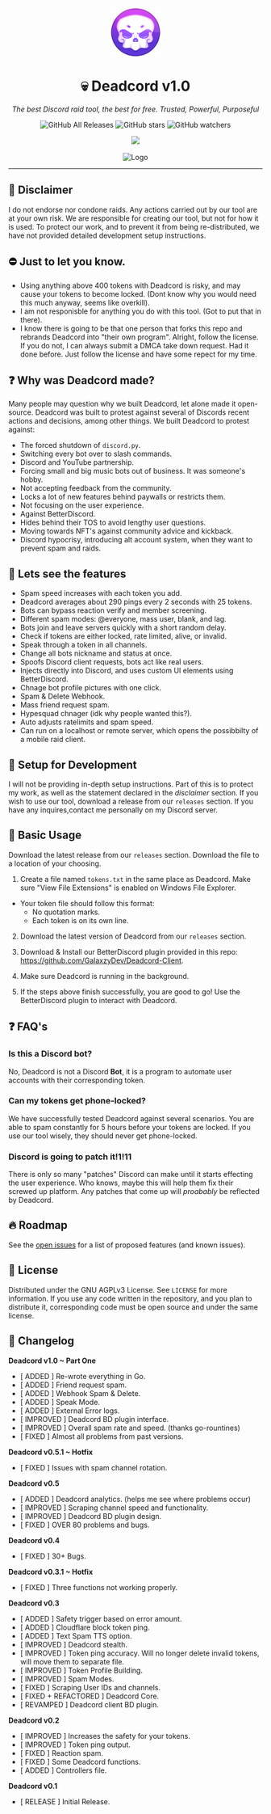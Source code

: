 <div align="center">
  
<a href="https://github.com/GalaxzyDev">
  <img src="./assets/logo.png" alt="Logo" width="105" height="95">
</a>

# 💀 Deadcord v1.0
*The best Discord raid tool, the best for free. Trusted, Powerful, Purposeful*

![GitHub All Releases](https://img.shields.io/github/downloads/Galaxzy345/Deadcord/total?color=black) ![GitHub stars](https://img.shields.io/github/stars/Galaxzy345/Deadcord?style=social) ![GitHub watchers](https://img.shields.io/github/watchers/Galaxzy345/Deadcord?style=social)

<a href="https://discord.gg/qZ8ATyh57a"><img src="https://discordapp.com/api/guilds/942812576188874835/widget.png?style=banner2"></a>

<img src="https://media.discordapp.net/attachments/899058106342977598/908509264564338748/deadcord-screenshot.png" alt="Logo">

</div>

---

## 🚨 Disclaimer
I do not endorse nor condone raids. Any actions carried out by our tool are at your own risk. We are responsible for creating our tool, but not for how it is used.
To protect our work, and to prevent it from being re-distributed, we have not provided detailed development setup instructions.

## ⛔ Just to let you know.
- Using anything above 400 tokens with Deadcord is risky, and may cause your tokens to become locked. (Dont know why you would need this much anyway, seems like overkill).
- I am not responisble for anything you do with this tool. (Got to put that in there).
- I know there is going to be that one person that forks this repo and rebrands Deadcord into "their own program". Alright, follow the license. If you do not, I can always submit a DMCA take down request. Had it done before. Just follow the license and have some repect for my time.

## ❓ Why was Deadcord made?
Many people may question why we built Deadcord, let alone made it open-source. Deadcord was built to protest against several of Discords recent actions and decisions, among other things. We built Deadcord to protest against:

* The forced shutdown of `discord.py`.
* Switching every bot over to slash commands.
* Discord and YouTube partnership.
* Forcing small and big music bots out of business. It was someone's hobby.
* Not accepting feedback from the community.
* Locks a lot of new features behind paywalls or restricts them.
* Not focusing on the user experience.
* Against BetterDiscord.
* Hides behind their TOS to avoid lengthy user questions.
* Moving towards NFT's against community advice and kickback.
* Discord hypocrisy, introducing alt account system, when they want to prevent spam and raids.

## 🚀 Lets see the features
* Spam speed increases with each token you add.
* Deadcord averages about 290 pings every 2 seconds with 25 tokens.
* Bots can bypass reaction verify and member screening.
* Different spam modes: @everyone, mass user, blank, and lag. 
* Bots join and leave servers quickly with a short random delay. 
* Check if tokens are either locked, rate limited, alive, or invalid.
* Speak through a token in all channels.
* Change all bots nickname and status at once.
* Spoofs Discord client requests, bots act like real users.
* Injects directly into Discord, and uses custom UI elements using BetterDiscord.
* Chnage bot profile pictures with one click.
* Spam & Delete Webhook.
* Mass friend request spam.
* Hypesquad chnager (idk why people wanted this?).
* Auto adjusts ratelimits and spam speed.
* Can run on a localhost or remote server, which opens the possibbilty of a mobile raid client.

## 🏁 Setup for Development

I will not be providing in-depth setup instructions. Part of this is to protect my work, as well as the statement declared in the *disclaimer* section. If you wish to use our tool, download a release from our `releases` section. If you have any inquires,contact me personally on my Discord server.

## 🧰 Basic Usage

Download the latest release from our `releases` section. Download the file to a location of your choosing.

1. Create a file named `tokens.txt` in the same place as Deadcord. Make sure "View File Extensions" is enabled on Windows File Explorer.

- Your token file should follow this format:
   * No quotation marks.
   * Each token is on its own line.

2. Download the latest version of Deadcord from our `releases` section.
    
3. Download & Install our BetterDiscord plugin provided in this repo: https://github.com/GalaxzyDev/Deadcord-Client.

4. Make sure Deadcord is running in the background.

5. If the steps above finish successfully, you are good to go! Use the BetterDiscord plugin to interact with Deadcord.

## ❓ FAQ's
### Is this a Discord bot?
No, Deadcord is not a Discord **Bot**, it is a program to automate user accounts with their corresponding token.

### Can my tokens get phone-locked?
We have successfully tested Deadcord against several scenarios. You are able to spam constantly for 5 hours before your tokens are locked. If you use our tool wisely, they should never get phone-locked.

### Discord is going to patch it!1!11
There is only so many "patches" Discord can make until it starts effecting the user experience. Who knows, maybe this will help them fix their screwed up platform. Any patches that come up will *proabably* be reflected by Deadcord.

## 🔥 Roadmap

See the [open issues](https://github.com/Galaxzy345/Deadcord/issues) for a list of proposed features (and known issues).

## 📜 License

Distributed under the GNU AGPLv3 License. See `LICENSE` for more information. If you use any code written in the repository, and you plan to distribute it, corresponding code must be open source and under the same license.

## 📝 Changelog

**Deadcord v1.0 ~ Part One**
- [ ADDED ] Re-wrote everything in Go.
- [ ADDED ] Friend request spam.
- [ ADDED ] Webhook Spam & Delete.
- [ ADDED ] Speak Mode.
- [ ADDED ] External Error logs.
- [ IMPROVED ] Deadcord BD plugin interface.
- [ IMPROVED ] Overall spam rate and speed. (thanks go-rountines)
- [ FIXED ] Almost all problems from past versions.


**Deadcord v0.5.1 ~ Hotfix** 
 - [ FIXED ] Issues with spam channel rotation.


 **Deadcord v0.5**
- [ ADDED ] Deadcord analytics. (helps me see where problems occur)
- [ IMPROVED ] Scraping channel speed and functionality.
- [ IMPROVED ] Deadcord BD plugin design.
- [ FIXED ] OVER 80 problems and bugs.

**Deadcord v0.4**
- [ FIXED ] 30+ Bugs.

**Deadcord v0.3.1 ~ Hotfix**
- [ FIXED ] Three functions not working properly.

**Deadcord v0.3**
- [ ADDED ] Safety trigger based on error amount.
- [ ADDED ] Cloudflare block token ping.
- [ ADDED ] Text Spam TTS option.
- [ IMPROVED ] Deadcord stealth.
- [ IMPROVED ] Token ping accuracy. Will no longer delete invalid tokens, will move them to separate file.
- [ IMPROVED ] Token Profile Building.
- [ IMPROVED ] Spam Modes.
- [ FIXED ] Scraping User IDs and channels.
- [ FIXED + REFACTORED ] Deadcord Core.
- [ REVAMPED ] Deadcord client BD plugin.

**Deadcord v0.2**
- [ IMPROVED ] Increases the safety for your tokens.
- [ IMPROVED ] Token ping output.
- [ FIXED ] Reaction spam.
- [ FIXED ] Some Deadcord functions.
- [ ADDED ] Controllers file.

**Deadcord v0.1**
- [ RELEASE ] Initial Release.